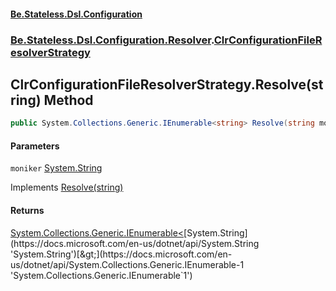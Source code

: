 #### [Be.Stateless.Dsl.Configuration](README.md 'README')
### [Be.Stateless.Dsl.Configuration.Resolver](Be.Stateless.Dsl.Configuration.Resolver.md 'Be.Stateless.Dsl.Configuration.Resolver').[ClrConfigurationFileResolverStrategy](ClrConfigurationFileResolverStrategy.md 'Be.Stateless.Dsl.Configuration.Resolver.ClrConfigurationFileResolverStrategy')

## ClrConfigurationFileResolverStrategy.Resolve(string) Method

```csharp
public System.Collections.Generic.IEnumerable<string> Resolve(string moniker);
```
#### Parameters

<a name='Be.Stateless.Dsl.Configuration.Resolver.ClrConfigurationFileResolverStrategy.Resolve(string).moniker'></a>

`moniker` [System.String](https://docs.microsoft.com/en-us/dotnet/api/System.String 'System.String')

Implements [Resolve(string)](IConfigurationFileResolverStrategy.Resolve(string).md 'Be.Stateless.Dsl.Configuration.Resolver.IConfigurationFileResolverStrategy.Resolve(string)')

#### Returns
[System.Collections.Generic.IEnumerable&lt;](https://docs.microsoft.com/en-us/dotnet/api/System.Collections.Generic.IEnumerable-1 'System.Collections.Generic.IEnumerable`1')[System.String](https://docs.microsoft.com/en-us/dotnet/api/System.String 'System.String')[&gt;](https://docs.microsoft.com/en-us/dotnet/api/System.Collections.Generic.IEnumerable-1 'System.Collections.Generic.IEnumerable`1')